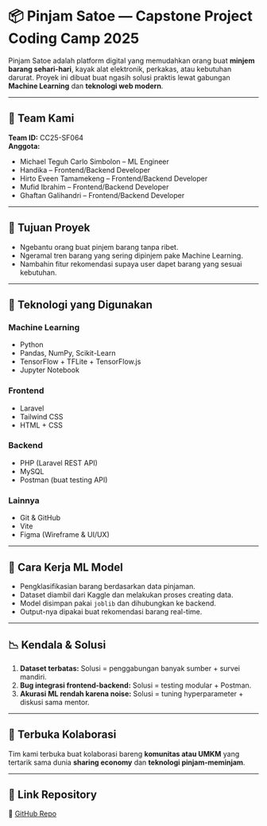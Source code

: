 # **📦 Pinjam Satoe — Capstone Project Coding Camp 2025**

Pinjam Satoe adalah platform digital yang memudahkan orang buat **minjem barang sehari-hari**, kayak alat elektronik, perkakas, atau kebutuhan darurat. Proyek ini dibuat buat ngasih solusi praktis lewat gabungan **Machine Learning** dan **teknologi web modern**.

---

## **👥 Team Kami**
**Team ID:** CC25-SF064  
**Anggota:**
- Michael Teguh Carlo Simbolon – ML Engineer
- Handika – Frontend/Backend Developer
- Hirto Eveen Tamamekeng – Frontend/Backend Developer
- Mufid Ibrahim – Frontend/Backend Developer
- Ghaftan Galihandri – Frontend/Backend Developer

---

## **🎯 Tujuan Proyek**
- Ngebantu orang buat pinjem barang tanpa ribet.
- Ngeramal tren barang yang sering dipinjem pake Machine Learning.
- Nambahin fitur rekomendasi supaya user dapet barang yang sesuai kebutuhan.

---

## **🔧 Teknologi yang Digunakan**
### **Machine Learning**
- Python
- Pandas, NumPy, Scikit-Learn
- TensorFlow + TFLite + TensorFlow.js
- Jupyter Notebook

### **Frontend**
- Laravel
- Tailwind CSS
- HTML + CSS

### **Backend**
- PHP (Laravel REST API)
- MySQL
- Postman (buat testing API)

### **Lainnya**
- Git & GitHub
- Vite
- Figma (Wireframe & UI/UX)

---

## **🧠 Cara Kerja ML Model**
- Pengklasifikasian barang berdasarkan data pinjaman.
- Dataset diambil dari Kaggle dan melakukan proses creating data.
- Model disimpan pakai `joblib` dan dihubungkan ke backend.
- Output-nya dipakai buat rekomendasi barang real-time.

---

## **📉 Kendala & Solusi**
1. **Dataset terbatas:** Solusi = penggabungan banyak sumber + survei mandiri.
2. **Bug integrasi frontend-backend:** Solusi = testing modular + Postman.
3. **Akurasi ML rendah karena noise:** Solusi = tuning hyperparameter + diskusi sama mentor.

---

## **🌱 Terbuka Kolaborasi**
Tim kami terbuka buat kolaborasi bareng **komunitas atau UMKM** yang tertarik sama dunia **sharing economy** dan **teknologi pinjam-meminjam**.

---

## **📍 Link Repository**
🔗 [GitHub Repo](https://github.com/gitHUBmichael20/project-capstone-dicoding-CC25-SF064)
